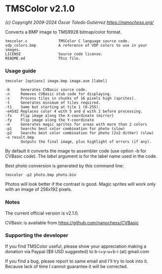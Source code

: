 # TMSColor v2.1.0
*(c) Copyright 2009-2024 Óscar Toledo Gutiérrez*
*https://nanochess.org/*

Converts a BMP image to TMS9928 bitmap/color format.

    tmscolor.c              TMSColor C language source code.
    vdp_colors.bmp          A reference of VDP colors to use in your images.
    LICENSE                 Source code license.
    README.md               This file.


### Usage guide

    tmscolor [options] image.bmp image.asm [label]
    
    -b     Generates CVBasic source code.
    -n     Removes CVBasic stub code for displaying.
    -s     Process tiles in chunks of 16 pixels high (sprites).
    -t     Generates minimum of tiles required.
    -t1    Same but starting at tile 1 (0-255).
    -e45d2 Replaces color 4 with 5 and d with 2 before processing.
    -fx    Flip image along the X-coordinate (mirror)
    -fy    Flip image along the Y-coordinate
    -m     Generates magic sprites for areas with more than 2 colors
    -p1    Searchs best color combination for photo (slow)
    -p2    Searchs best color combination for photo (2x2 dither) (slow)
    -o result.bmp
           Outputs the final image, plus highlight of errors (if any).

By default it converts the image to assembler code (use option -b for CVBasic code). The *label* argument is for the label name used in the code.

Best photo conversion is generated by this command line:

    tmscolor -p2 photo.bmp photo.bin
    
Photos will look better if the contrast is good. Magic sprites will work only with an image of 256x192 pixels.


### Notes

The current official version is v2.1.0.

CVBasic is available from https://github.com/nanochess/CVBasic


### Supporting the developer

If you find TMSColor useful, please show your appreciation making a donation via Paypal ($9 USD suggested) to b-i+y-u+b-i (at) gmail.com

If you find a bug, please report to same email and I'll try to look into it. Because lack of time I cannot guarantee it will be corrected.
